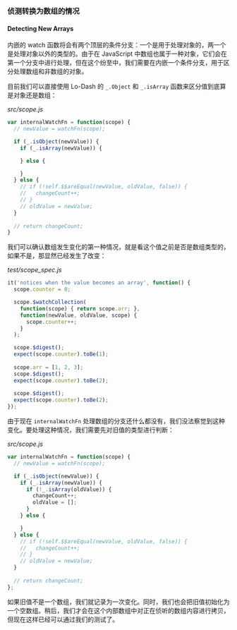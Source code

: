 ### 侦测转换为数组的情况
#### Detecting New Arrays

内嵌的 watch 函数将会有两个顶层的条件分支：一个是用于处理对象的，两一个是处理对象以外的类型的。由于在 JavaScript 中数组也属于一种对象，它们会在第一个分支中进行处理，但在这个纷至中，我们需要在内嵌一个条件分支，用于区分处理数组和非数组的对象。

目前我们可以直接使用 Lo-Dash 的 `_.Object` 和 `_.isArray` 函数来区分值到底算是对象还是数组：

_src/scope.js_

```js
var internalWatchFn = function(scope) {
  // newValue = watchFn(scope);

  if (_.isObject(newValue)) {
    if (_.isArray(newValue)) {

    } else {

    }
  } else {
    // if (!self.$$areEqual(newValue, oldValue, false)) {
    //   changeCount++;
    // }
    // oldValue = newValue;
  }
  
  // return changeCount;
}
````

我们可以确认数组发生变化的第一种情况，就是看这个值之前是否是数组类型的，如果不是，那显然已经发生了改变：

_test/scope_spec.js_

```js
it('notices when the value becomes an array', function() {
  scope.counter = 0;

  scope.$watchCollection(
    function(scope) { return scope.arr; },
    function(newValue, oldValue, scope) {
      scope.counter++;
    }
  );

  scope.$digest();
  expect(scope.counter).toBe(1);
  
  scope.arr = [1, 2, 3];
  scope.$digest();
  expect(scope.counter).toBe(2);
  
  scope.$digest();
  expect(scope.counter).toBe(2);
});
```

由于现在 `internalWatchFn` 处理数组的分支还什么都没有，我们没法察觉到这种变化。要处理这种情况，我们需要先对旧值的类型进行判断：

_src/scope.js_

```js
var internalWatchFn = function(scope) {
  // newValue = watchFn(scope);

  if (_.isObject(newValue)) {
    if (_.isArray(newValue)) {
      if (!_.isArray(oldValue)) {
        changeCount++;
        oldValue = [];
      }
    } else {

    }
  } else {
    // if (!self.$$areEqual(newValue, oldValue, false)) {
    //   changeCount++;
    // }
    // oldValue = newValue;
  }
  
  // return changeCount;
};
```

如果旧值不是一个数组，我们就记录为一次变化。同时，我们也会把旧值初始化为一个空数组。稍后，我们才会在这个内部数组中对正在侦听的数组内容进行拷贝，但现在这样已经可以通过我们的测试了。